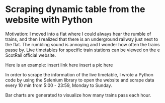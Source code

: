 # Scraping dynamic table from the website with Python
Motivation: 
I moved into a flat where I could always hear the rumble of trains, and then I realized that there is an underground railway just next to the flat. The rumbling sound is annoying and I wonder how often the trains passe by. Live timetables for specific train stations can be viewed on the e ScotRail official website. 

Here is an example:
insert link here
insert a pic here

In order to scrape the information of the live timetable, I wrote a Python code by using the Selenium library to open the website and scrape data every 10 min from 5:00 - 23:59, Monday to Sunday. 

Bar charts are generated to visualize how many trains pass each hour.

